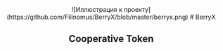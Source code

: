 <html>
  <body>
  <div align="center">
![Иллюстрация к проекту](https://github.com/Filinomus/BerryX/blob/master/berryx.png)
# BerryX
<h2>Cooperative Token</h2>
</div>
  </body>
</html>  
  
